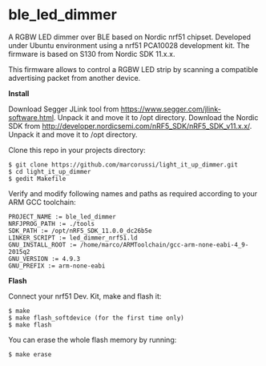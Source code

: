 # ble_led_dimmer
A RGBW LED dimmer over BLE based on Nordic nrf51 chipset. Developed under Ubuntu environment using a nrf51 PCA10028 development kit. The firmware is based on S130 from Nordic SDK 11.x.x.

This firmware allows to control a RGBW LED strip by scanning a compatible advertising packet from another device.


**Install**

Download Segger JLink tool from https://www.segger.com/jlink-software.html. Unpack it and move it to /opt directory.
Download the Nordic SDK from http://developer.nordicsemi.com/nRF5_SDK/nRF5_SDK_v11.x.x/. Unpack it and move it to /opt directory.

Clone this repo in your projects directory:

    $ git clone https://github.com/marcorussi/light_it_up_dimmer.git
    $ cd light_it_up_dimmer
    $ gedit Makefile

Verify and modify following names and paths as required according to your ARM GCC toolchain:

```
PROJECT_NAME := ble_led_dimmer
NRFJPROG_PATH := ./tools
SDK_PATH := /opt/nRF5_SDK_11.0.0_dc26b5e
LINKER_SCRIPT := led_dimmer_nrf51.ld
GNU_INSTALL_ROOT := /home/marco/ARMToolchain/gcc-arm-none-eabi-4_9-2015q2
GNU_VERSION := 4.9.3
GNU_PREFIX := arm-none-eabi
```

**Flash**

Connect your nrf51 Dev. Kit, make and flash it:
 
    $ make
    $ make flash_softdevice (for the first time only)
    $ make flash

You can erase the whole flash memory by running:

    $ make erase


